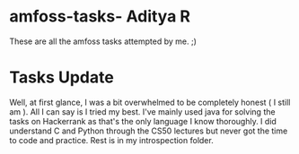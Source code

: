 # amfoss-tasks- Aditya R
These are all the amfoss tasks attempted by me. ;)

# Tasks Update
Well, at first glance, I was a bit overwhelmed to be completely honest ( I still am ). All I can say is I tried my best. I've mainly used java for solving the tasks on Hackerrank as that's the only language I know thoroughly. I did understand C and Python through the CS50 lectures but never got the time to code and practice. Rest is in my introspection folder.
